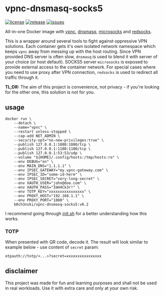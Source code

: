 # vpnc-dnsmasq-socks5
[![license](https://img.shields.io/github/license/b0ch3nski/vpnc-dnsmasq-socks5)](LICENSE)
[![release](https://img.shields.io/github/v/release/b0ch3nski/vpnc-dnsmasq-socks5)](https://github.com/b0ch3nski/vpnc-dnsmasq-socks5/releases)
[![issues](https://img.shields.io/github/issues/b0ch3nski/vpnc-dnsmasq-socks5)](https://github.com/b0ch3nski/vpnc-dnsmasq-socks5/issues)

All-in-one Docker image with [vpnc][vpnc], [dnsmasq][dnsmasq], [microsocks][microsocks] and [redsocks][redsocks].

This is a wrapper around several tools to fight against oppressive VPN solutions. Each container gets it's own isolated
network namespace which keeps `vpnc` away from messing up with the host routing. Since VPN provided DNS server is often
slow, `dnsmasq` is used to blend it with server of your choice (or host default). SOCKS5 server `microsocks` is exposed
to provide external access to the container network. For special cases where you need to use proxy after VPN connection,
`redsocks` is used to redirect all traffic through it.

**TL;DR:** The aim of this project is convenience, not privacy - if you're looking for the other one, this solution is
not for you.

[vpnc]: https://github.com/streambinder/vpnc
[dnsmasq]: https://thekelleys.org.uk/dnsmasq/doc.html
[microsocks]: https://github.com/rofl0r/microsocks
[redsocks]: https://github.com/darkk/redsocks

## usage

```
docker run \
    --detach \
    --name="vpnc" \
    --restart unless-stopped \
    --cap-add NET_ADMIN \
    --security-opt="no-new-privileges:true" \
    --publish 127.0.0.1:1080:1080/tcp \
    --publish 127.0.0.1:1180:1180/tcp \
    --publish 127.0.0.1:53:53/udp \
    --volume "${HOME}/.config/hosts:/tmp/hosts:ro" \
    --env DEBUG="on" \
    --env MAIN_DNS="1.1.1.1" \
    --env IPSEC_GATEWAY="my.vpnc-gateway.com" \
    --env IPSEC_ID="some-id-here" \
    --env IPSEC_SECRET="very-long-secret" \
    --env XAUTH_USER="john@doe.com" \
    --env XAUTH_PASS="ImH4Ck3r!" \
    --env TOTP_KEY="xxxxxxxxxxxxxxxx" \
    --env PROXY_HOST="192.168.1.1" \
    --env PROXY_PORT="1080" \
    b0ch3nski/vpnc-dnsmasq-socks5:v0.2
```

I recommend going through [init.sh](init.sh) for a better understanding how this works.

### TOTP

When presented with QR code, decode it. The result will look similar to example below - use content of `secret` param:
```
otpauth://totp/<...>?secret=xxxxxxxxxxxxxxxx
```

## disclaimer

This project was made for fun and learning purposes and shall not be used in real workloads. Use it with extra care and
only at your own risk.
